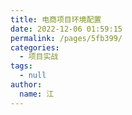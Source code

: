 ```yaml
---
title: 电商项目环境配置
date: 2022-12-06 01:59:15
permalink: /pages/5fb399/
categories: 
  - 项目实战
tags: 
  - null
author: 
  name: 江
---
```

